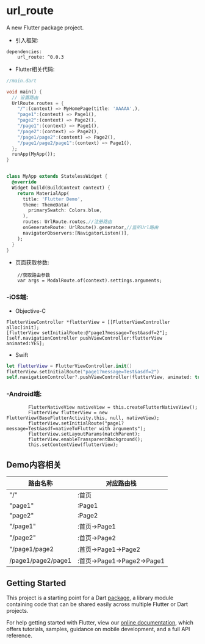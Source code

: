 # url_route

A new Flutter package project.

- 引入框架:
```
dependencies:
    url_route: ^0.0.3
```


- Flutter相关代码:

```dart
//main.dart

void main() {
  // 设置路由
  UrlRoute.routes = {
    "/":(context) => MyHomePage(title: 'AAAAA',),
    "page1":(context) => Page1(),
    "page2":(context) => Page2(),
    "/page1":(context) => Page1(),
    "/page2":(context) => Page2(),
    "/page1/page2":(content) => Page2(),
    "/page1/page2/page1":(context) => Page1(),
  };
  runApp(MyApp());
}


class MyApp extends StatelessWidget {
  @override
  Widget build(BuildContext context) {
    return MaterialApp(
      title: 'Flutter Demo',
      theme: ThemeData(
        primarySwatch: Colors.blue,
      ),
      routes: UrlRoute.routes,//注册路由
      onGenerateRoute: UrlRoute().generator,//监听Url路由
      navigatorObservers:[NavigatorListen()],
    );
  }
}


```

- 页面获取参数:

```
    //获取路由参数  
    var args = ModalRoute.of(context).settings.arguments;

```


### -iOS端:

- Objective-C
```Objc
FlutterViewController *flutterView = [[FlutterViewController alloc]init];
[flutterView setInitialRoute:@"page1?message=Test&asdf=2"];
[self.navigationController pushViewController:flutterView animated:YES];

```


- Swift

```Swift
let flutterView = FlutterViewController.init()
flutterView.setInitialRoute("page1?message=Test&asdf=2")
self.navigationController?.pushViewController(flutterView, animated: true)

```

### -Android端:

```
        FlutterNativeView nativeView = this.createFlutterNativeView();
        FlutterView flutterView = new FlutterView(BaseFlutterActivity.this, null, nativeView);
        flutterView.setInitialRoute("page1?message=Test&asdf=nativeToFlutter with arguments");
        flutterView.setLayoutParams(matchParent);
        flutterView.enableTransparentBackground();
        this.setContentView(flutterView);
```



## Demo内容相关

路由名称|对应路由栈
--|--
"/"|:首页
"page1"|:Page1
"page2"|:Page2
"/page1"|:首页->Page1
"/page2"|:首页->Page2
"/page1/page2|:首页->Page1->Page2
/page1/page2/page1|:首页->Page1->Page2->Page1




## Getting Started

This project is a starting point for a Dart
[package](https://flutter.dev/developing-packages/),
a library module containing code that can be shared easily across
multiple Flutter or Dart projects.

For help getting started with Flutter, view our 
[online documentation](https://flutter.dev/docs), which offers tutorials, 
samples, guidance on mobile development, and a full API reference.
